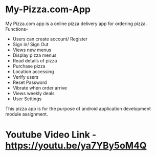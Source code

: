 # My-Pizza.com-App
My Pizza.com app is a online pizza delivery app for ordering pizza.
Functions- 
  - Users can create account/ Register
  - Sign in/ Sign Out
  - Views new menus
  - Display pizza menus
  - Read details of pizza
  - Purchase pizza
  - Location accessing
  - Verify users
  - Reset Password
  - Vibrate when order arrive
  - Views weekly deals 
  - User Settings

This pizza app is for the purpose of android application development module assignment.

# Youtube Video Link - https://youtu.be/ya7YBy5oM4Q
